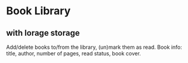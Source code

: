 # Book Library
## with lorage storage
Add/delete books to/from the library, (un)mark them as read.
Book info: title, author, number of pages, read status, book cover.